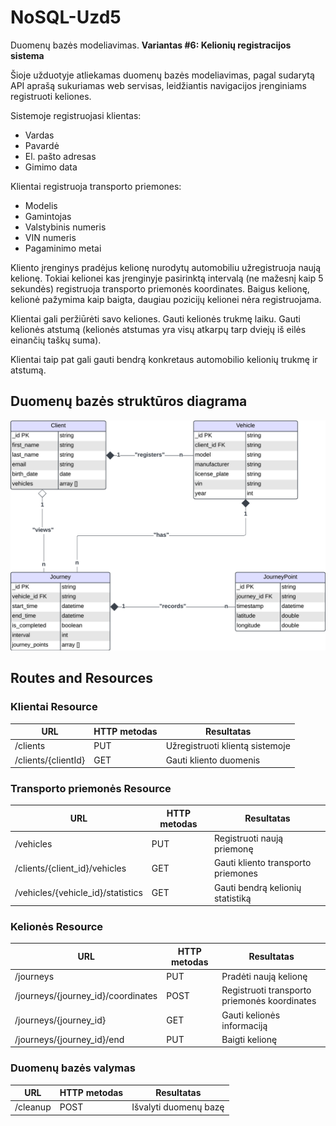 # NoSQL-Uzd5

Duomenų bazės modeliavimas. **Variantas #6: Kelionių registracijos sistema**

Šioje užduotyje atliekamas duomenų bazės modeliavimas, pagal sudarytą API aprašą sukuriamas web servisas, leidžiantis navigacijos įrenginiams registruoti keliones.

Sistemoje registruojasi klientas:
- Vardas  
- Pavardė  
- El. pašto adresas  
- Gimimo data  

Klientai registruoja transporto priemones:
- Modelis
- Gamintojas
- Valstybinis numeris
- VIN numeris
- Pagaminimo metai

Kliento įrenginys pradėjus kelionę nurodytų automobiliu užregistruoja naują kelionę. Tokiai kelionei kas įrenginyje pasirinktą intervalą (ne mažesnį kaip 5 sekundės) registruoja transporto priemonės koordinates. Baigus kelionę, kelionė pažymima kaip baigta, daugiau pozicijų kelionei nėra registruojama.

Klientai gali peržiūrėti savo keliones. Gauti kelionės trukmę laiku. Gauti kelionės atstumą (kelionės atstumas yra visų atkarpų tarp dviejų iš eilės einančių taškų suma).

Klientai taip pat gali gauti bendrą konkretaus automobilio kelionių trukmę ir atstumą.

## Duomenų bazės struktūros diagrama
<p align="center">
  <img alt="Image of ERD" src="https://raw.githubusercontent.com/evelinavait/NoSQL-Uzd5/master/images/ER-diagram.png" />
</p>

## Routes and Resources
### Klientai Resource
|URL|HTTP metodas|Resultatas|
|---|---|---|
/clients|PUT|Užregistruoti klientą sistemoje|
/clients/{clientId}|GET|Gauti kliento duomenis|

### Transporto priemonės Resource
|URL|HTTP metodas|Resultatas|
|---|---|---|
/vehicles|PUT|Registruoti naują priemonę|
/clients/{client_id}/vehicles|GET|Gauti kliento transporto priemones|
/vehicles/{vehicle_id}/statistics|GET|Gauti bendrą kelionių statistiką|

### Kelionės Resource
|URL|HTTP metodas|Resultatas|
|---|---|---|
/journeys|PUT|Pradėti naują kelionę|
/journeys/{journey_id}/coordinates|POST|Registruoti transporto priemonės koordinates|
/journeys/{journey_id}|GET|Gauti kelionės informaciją|
/journeys/{journey_id}/end|PUT|Baigti kelionę|

### Duomenų bazės valymas
|URL|HTTP metodas|Resultatas|
|---|---|---|
/cleanup|POST|Išvalyti duomenų bazę|





